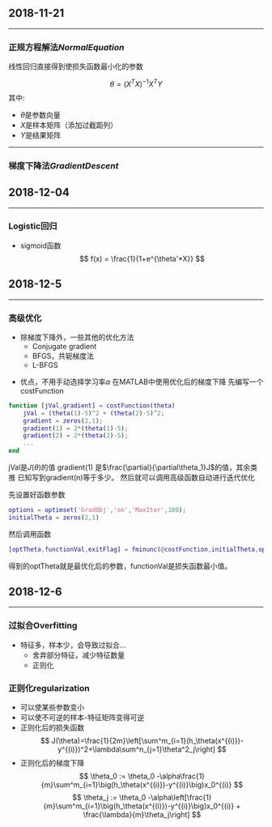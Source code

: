 ## 2018-11-21
---
### 正规方程解法$NormalEquation$
线性回归直接得到使损失函数最小化的参数

$$
\theta = (X^TX)^{-1}X^TY
$$
其中:
* $\theta$是参数向量
* $X$是样本矩阵（添加过截距列）
* $Y$是结果矩阵

---
### 梯度下降法$GradientDescent$

## 2018-12-04
---
### Logistic回归
* sigmoid函数
$$
    f(x) = \frac{1}{1+e^{\theta'*X}}
$$

## 2018-12-5
---
### 高级优化
* 除梯度下降外，一些其他的优化方法
  - Conjugate gradient
  - BFGS，共轭梯度法
  - L-BFGS
- 优点，不用手动选择学习率$\alpha$
在MATLAB中使用优化后的梯度下降
先编写一个costFunction
```MATLAB
function [jVal,gradient] = costFunction(theta)
    jVal = (theta(1)-5)^2 + (theta(2)-5)^2;
    gradient = zeros(2,1);
    gradient(1) = 2*(theta(1)-5);
    gradient(2) = 2*(theta(2)-5);
    ...
end
```
jVal是$J(\theta)$的值
gradient(1) 是$\frac{\partial}{\partial\theta_1}J$的值，其余类推
已知写到gradient(n)等于多少。
然后就可以调用高级函数自动进行迭代优化

先设置好函数参数
```MATLAB
options = optimset('GradObj','on','MaxIter',100);
initialTheta = zeros(2,1)
```
然后调用函数
```MATLAB
[optTheta,functionVal,exitFlag] = fminunc(@costFunction,initialTheta,options)
```
得到的optTheta就是最优化后的参数，functionVal是损失函数最小值。

## 2018-12-6
---
### 过拟合Overfitting
* 特征多，样本少，会导致过拟合...
  * 舍弃部分特征，减少特征数量
  * 正则化

### 正则化regularization
* 可以使某些参数变小
* 可以使不可逆的样本-特征矩阵变得可逆
* 正则化后的损失函数
  $$
  J(\theta)=\frac{1}{2m}\left[\sum^m_{i=1}(h_\theta(x^{(i)})-y^{(i)})^2+\lambda\sum^n_{j=1}\theta^2_j\right]
  $$
* 正则化后的梯度下降
  $$
  \theta_0 := \theta_0 -\alpha\frac{1}{m}\sum^m_{i=1}\big(h_\theta(x^{(i)})-y^{(i)}\big)x_0^{(i)}
  $$
  $$
  \theta_j := \theta_0 -\alpha\left[\frac{1}{m}\sum^m_{i=1}\big(h_\theta(x^{(i)})-y^{(i)}\big)x_0^{(i)} + \frac{\lambda}{m}\theta_j\right]
  $$